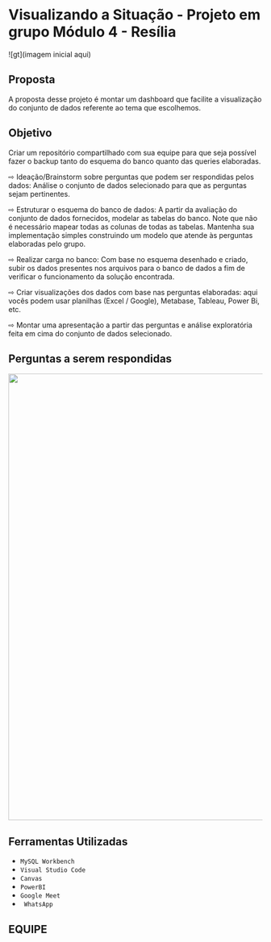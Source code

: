 # Visualizando a Situação - Projeto em grupo Módulo 4 - Resília
![gt](imagem inicial aqui)

## Proposta 
A proposta desse projeto é montar um dashboard que 
facilite a visualização do conjunto de dados 
referente ao tema que escolhemos.

## Objetivo
Criar um repositório compartilhado com sua equipe
para que seja possível fazer o backup tanto do
esquema do banco quanto das queries elaboradas.

⇨ Ideação/Brainstorm sobre perguntas que
podem ser respondidas pelos dados: Análise
o conjunto de dados selecionado para que as
perguntas sejam pertinentes.

⇨ Estruturar o esquema do banco de dados: A
partir da avaliação do conjunto de dados
fornecidos, modelar as tabelas do banco. Note que
não é necessário mapear todas as colunas de todas
as tabelas. Mantenha sua implementação simples
construindo um modelo que atende às perguntas
elaboradas pelo grupo.

⇨ Realizar carga no banco: Com base no
esquema desenhado e criado, subir os dados
presentes nos arquivos para o banco de dados a fim
de verificar o funcionamento da solução
encontrada.

⇨ Criar visualizações dos dados com base nas
perguntas elaboradas: aqui vocês podem usar
planilhas (Excel / Google), Metabase, Tableau,
Power Bi, etc.

⇨ Montar uma apresentação a partir das perguntas e
análise exploratória feita em cima do conjunto de
dados selecionado.

## Perguntas a serem respondidas

<img width="886" src="imagem das perguntas aqui">

## Ferramentas Utilizadas

- ``MySQL Workbench``
- ``Visual Studio Code``
- ``Canvas``
- ``PowerBI``
- ``Google Meet``
- `` WhatsApp``

## EQUIPE
